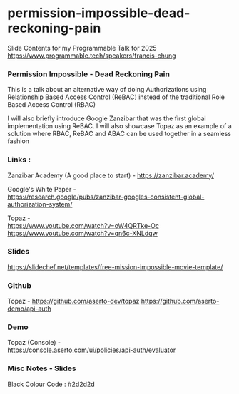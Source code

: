 # permission-impossible-dead-reckoning-pain
Slide Contents for my Programmable Talk for 2025\
https://www.programmable.tech/speakers/francis-chung

### Permission Impossible - Dead Reckoning Pain

This is a talk about an alternative way of doing Authorizations using Relationship Based Access Control (ReBAC)
instead of the traditional Role Based Access Control (RBAC)

I will also briefly introduce Google Zanzibar that was the first global implementation using ReBAC.
I will also showcase Topaz as an example of a solution where RBAC, ReBAC and ABAC can be used together in a seamless fashion

### Links : 
Zanzibar Academy (A good place to start) -
https://zanzibar.academy/

Google's White Paper -\
https://research.google/pubs/zanzibar-googles-consistent-global-authorization-system/

Topaz -\
https://www.youtube.com/watch?v=oW4QRTke-Oc
https://www.youtube.com/watch?v=qn6c-XNLdqw

### Slides
https://slidechef.net/templates/free-mission-impossible-movie-template/

### Github
Topaz - 
https://github.com/aserto-dev/topaz
https://github.com/aserto-demo/api-auth

### Demo
Topaz (Console) -\
https://console.aserto.com/ui/policies/api-auth/evaluator

### Misc Notes - Slides
Black Colour Code : #2d2d2d
